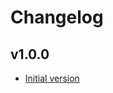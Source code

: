 # Changelog

## v1.0.0

- [Initial version](https://github.com/babbel/terraform-aws-alb-for-vpc-internal-requests/pull/1)
